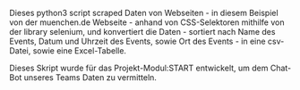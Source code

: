Dieses python3 script scraped Daten von Webseiten - in diesem Beispiel von der muenchen.de Webseite - anhand von CSS-Selektoren mithilfe von der library selenium,
und konvertiert die Daten - sortiert nach Name des Events, Datum und Uhrzeit des Events, sowie Ort des Events - in eine csv-Datei, sowie eine Excel-Tabelle.

Dieses Skript wurde für das Projekt-Modul:START entwickelt, um dem Chat-Bot unseres Teams Daten zu vermitteln.
